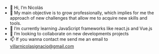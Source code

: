 - 👋 Hi, I’m Nicolás 
- 👀 My main objective is to grow professionally, which implies for me the approach of new challenges that allow me to acquire new skills and tools.
- 🌱 I’m currently learning JavaScript frameworks like react.js and Vue.js
- 💞️ I’m looking to collaborate on new developments projects
- 📫 If you wanna contact me send me an email to villarnicolasignacio@gmail.com

<!---
villarn/villarn is a ✨ special ✨ repository because its `README.md` (this file) appears on your GitHub profile.
You can click the Preview link to take a look at your changes.
--->
